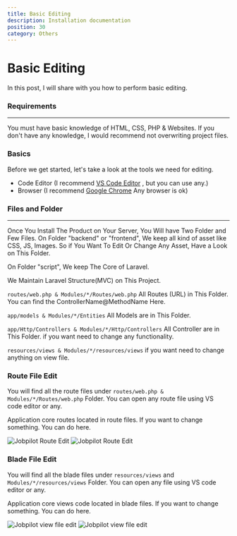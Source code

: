 ```yaml
---
title: Basic Editing
description: Installation documentation
position: 30
category: Others
---
```


# Basic Editing

In this post, I will share with you how to perform basic editing.

### Requirements

---

You must have basic knowledge of HTML, CSS, PHP & Websites. If you don't have any knowledge, I would recommend not overwriting project files.

### Basics

Before we get started, let's take a look at the tools we need for editing.

- Code Editor (I recommend [VS Code Editor](https://code.visualstudio.com/) , but you can use any.)
- Browser (I recommend [Google Chrome](http://chrome.google.com) Any browser is ok)

### Files and Folder

---

Once You Install The Product on Your Server, You Will have Two Folder and Few Files. On Folder "backend" or "frontend", We keep all kind of asset like CSS, JS, Images. So if You Want To Edit Or Change Any Asset, Have a Look on This Folder.

On Folder "script", We keep The Core of Laravel.

We Maintain Laravel Structure(MVC) on This Project.

`routes/web.php & Modules/*/Routes/web.php` All Routes (URL) in This Folder. You can find the ControllerName@MethodName Here.

`app/models & Modules/*/Entities` All Models are in This Folder.

`app/Http/Controllers & Modules/*/Http/Controllers` All Controller are in This Folder. if you want need to change any functionality.

`resources/views & Modules/*/resources/views` if you want need to change anything on view file.

### Route File Edit

You will find all the route files under `routes/web.php & Modules/*/Routes/web.php` Folder. You can open any route file using VS code editor or any.

Application core routes located in route files. If you want to change something. You can do here.

![Jobpilot Route Edit](/docs/jobpilot/screenshot/editcode/route.png)
![Jobpilot Route Edit](/docs/jobpilot/screenshot/editcode/route2.png)

### Blade File Edit

You will find all the blade files under `resources/views` and `Modules/*/resources/views` Folder. You can open any file using VS code editor or any.

Application core views code located in blade files. If you want to change something. You can do here.

![Jobpilot view file edit](/docs/jobpilot/screenshot/editcode/blade.png)
![Jobpilot view file edit](/docs/jobpilot/screenshot/editcode/blade2.png)
